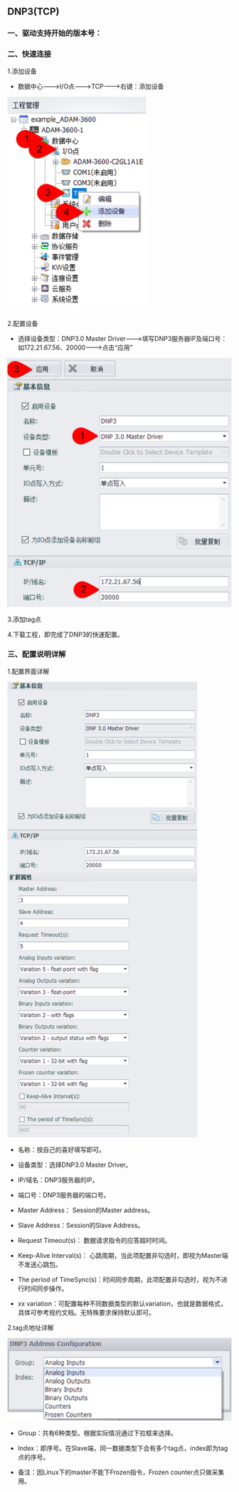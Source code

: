 ## DNP3(TCP)

### 一、驱动支持开始的版本号：

### 二、快速连接

1.添加设备

- 数据中心--->I/O点--->TCP--->右键：添加设备

![](DNP3_1.jpg)

2.配置设备

- 选择设备类型：DNP3.0 Master Driver--->填写DNP3服务器IP及端口号：如172.21.67.56、20000--->点击“应用”

![](DNP3_2.jpg)

3.添加tag点

4.下载工程，即完成了DNP3的快速配置。

### 三、配置说明详解

1.配置界面详解

![](DNP3_3.jpg)

- 名称：按自己的喜好填写即可。

- 设备类型：选择DNP3.0 Master Driver。

- IP/域名：DNP3服务器的IP。

- 端口号：DNP3服务器的端口号。

- Master Address： Session的Master address。

- Slave Address：Session的Slave Address。

- Request Timeout(s)： 数据请求指令的应答超时时间。

- Keep-Alive Interval(s)： 心跳周期，当此项配置非勾选时，即视为Master端不发送心跳包。

- The period  of TimeSync(s)：时间同步周期，此项配置非勾选时，视为不进行时间同步操作。

- xx variation：可配置每种不同数据类型的默认variation，也就是数据格式，具体可参考规约文档。无特殊要求保持默认即可。

2.tag点地址详解

![](DNP3_4-1.jpg)

- Group：共有6种类型。根据实际情况通过下拉框来选择。

- Index：即序号。在Slave端，同一数据类型下会有多个tag点，index即为tag点的序号。

- 备注：因Linux下的master不能下Frozen指令，Frozen counter点只做采集用。







